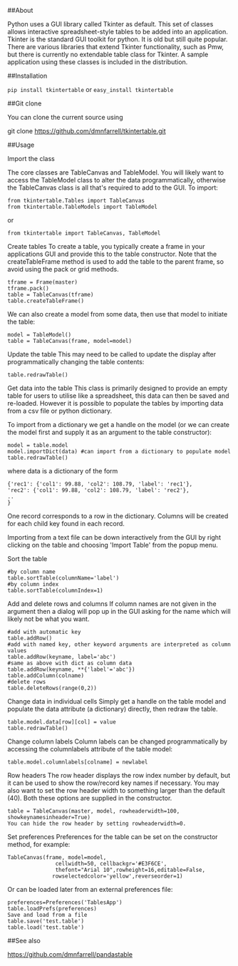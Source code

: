 ##About

Python uses a GUI library called Tkinter as default. This set of classes allows interactive spreadsheet-style tables to be added into an application.
Tkinter is the standard GUI toolkit for python. It is old but still quite popular. There are various libraries that extend Tkinter functionality, such as Pmw, but there is currently no extendable table class for Tkinter.
A sample application using these classes is included in the distribution.


##Installation

```pip install tkintertable``` or ```easy_install tkintertable```

##Git clone

You can clone the current source using

git clone https://github.com/dmnfarrell/tkintertable.git

##Usage

Import the class

The core classes are TableCanvas and TableModel. You will likely want to access the TableModel class 
to alter the data programmatically, otherwise the TableCanvas class is all that's required to add to the GUI. 
To import:
```
from tkintertable.Tables import TableCanvas
from tkintertable.TableModels import TableModel
```
or
```
from tkintertable import TableCanvas, TableModel
```

Create tables
To create a table, you typically create a frame in your applications GUI and provide this to the table
constructor. Note that the createTableFrame method is used to add the table to the parent frame, 
so avoid using the pack or grid methods.
```
tframe = Frame(master)
tframe.pack()
table = TableCanvas(tframe)
table.createTableFrame()
```

We can also create a model from some data, then use that model to initiate the table:
```
model = TableModel()
table = TableCanvas(frame, model=model)
```
Update the table
This may need to be called to update the display after programmatically changing the table contents:
```
table.redrawTable()
```

Get data into the table
This class is primarily designed to provide an empty table for users to utilise like a spreadsheet,
this data can then be saved and re-loaded. However it is possible to populate the tables by 
importing data from a csv file or python dictionary.

To import from a dictionary we get a handle on the model (or we can create the model 
first and supply it as an argument to the table constructor):
```
model = table.model
model.importDict(data) #can import from a dictionary to populate model
table.redrawTable()
```
where data is a dictionary of the form
```
{'rec1': {'col1': 99.88, 'col2': 108.79, 'label': 'rec1'},
'rec2': {'col1': 99.88, 'col2': 108.79, 'label': 'rec2'},
..
} 
```
One record corresponds to a row in the dictionary. Columns will be created for each child key found in each record.

Importing from a text file can be down interactively from the GUI by right clicking on the table and
choosing 'Import Table' from the popup menu.

Sort the table
```
#by column name
table.sortTable(columnName='label')
#by column index
table.sortTable(columnIndex=1) 
```

Add and delete rows and columns
If column names are not given in the argument then a dialog will pop up in the GUI asking for the name which will likely not be what you want.
```
#add with automatic key
table.addRow()
#add with named key, other keyword arguments are interpreted as column values
table.addRow(keyname, label='abc')
#same as above with dict as column data
table.addRow(keyname, **{'label'='abc'})
table.addColumn(colname)
#delete rows
table.deleteRows(range(0,2))
```

Change data in individual cells
Simply get a handle on the table model and populate the data attribute (a dictionary) directly, then redraw the table.
```
table.model.data[row][col] = value
table.redrawTable()
```
Change column labels
Column labels can be changed programmatically by accessing the columnlabels attribute of the table model:
```
table.model.columnlabels[colname] = newlabel
```

Row headers
The row header displays the row index number by default, but it can be used to show the row/record key names if necessary. You may also want to set the row header width to something larger than the default (40). Both these options are supplied in the constructor.
```
table = TableCanvas(master, model, rowheaderwidth=100, showkeynamesinheader=True)
You can hide the row header by setting rowheaderwidth=0.
```
Set preferences
Preferences for the table can be set on the constructor method, for example:
```
TableCanvas(frame, model=model,
               cellwidth=50, cellbackgr='#E3F6CE',
               thefont="Arial 10",rowheight=16,editable=False,
              rowselectedcolor='yellow',reverseorder=1)
```
Or can be loaded later from an external preferences file:
```
preferences=Preferences('TablesApp')
table.loadPrefs(preferences)
Save and load from a file
table.save('test.table')
table.load('test.table')
```

##See also

https://github.com/dmnfarrell/pandastable

